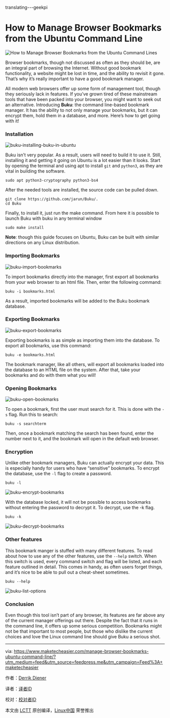 translating---geekpi

How to Manage Browser Bookmarks from the Ubuntu Command Line
=======

![](https://maketecheasier-2d0f.kxcdn.com/assets/uploads/2016/10/buku-feature-image.jpg "How to Manage Browser Bookmarks from the Ubuntu Command Lines")


Browser bookmarks, though not discussed as often as they should be, are an integral part of browsing the Internet. Without good bookmark functionality, a website might be lost in time, and the ability to revisit it gone. That’s why it’s really important to have a good bookmark manager.


All modern web browsers offer up some form of management tool, though they seriously lack in features. If you’ve grown tired of these mainstream tools that have been packed into your browser, you might want to seek out an alternative. Introducing **Buku**: the command line-based bookmark manager. It has the ability to not only manage your bookmarks, but it can encrypt them, hold them in a database, and more. Here’s how to get going with it!

### Installation

![buku-installing-buku-in-ubuntu](https://maketecheasier-2d0f.kxcdn.com/assets/uploads/2016/10/buku-installing-buku-in-ubuntu.jpg "buku-installing-buku-in-ubuntu")

Buku isn’t very popular. As a result, users will need to build it to use it. Still, installing it and getting it going on Ubuntu is a lot easier than it looks. Start by opening the terminal and using apt to install `git` and `python3`, as they are vital in building the software.

```
sudo apt python3-cryptography python3-bs4
```

After the needed tools are installed, the source code can be pulled down.

```
git clone https://github.com/jarun/Buku/.
cd Buku
```

Finally, to install it, just run the make command. From here it is possible to launch Buku with buku in any terminal window

```
sudo make install
```

**Note**: though this guide focuses on Ubuntu, Buku can be built with similar directions on any Linux distribution.

### Importing Bookmarks

![buku-import-bookmarks](https://maketecheasier-2d0f.kxcdn.com/assets/uploads/2016/10/buku-import-bookmarks.jpg "buku-import-bookmarks")

To import bookmarks directly into the manager, first export all bookmarks from your web browser to an html file. Then, enter the following command:

```
buku -i bookmarks.html
```

As a result, imported bookmarks will be added to the Buku bookmark database.

### Exporting Bookmarks

![buku-export-bookmarks](https://maketecheasier-2d0f.kxcdn.com/assets/uploads/2016/10/buku-export-bookmarks.jpg "buku-export-bookmarks")

Exporting bookmarks is as simple as importing them into the database. To export all bookmarks, use this command:

```
buku -e bookmarks.html
```

The bookmark manager, like all others, will export all bookmarks loaded into the database to an HTML file on the system. After that, take your bookmarks and do with them what you will!

### Opening Bookmarks

![buku-open-bookmarks](https://maketecheasier-2d0f.kxcdn.com/assets/uploads/2016/10/buku-open-bookmarks.jpg "buku-open-bookmarks")

To open a bookmark, first the user must search for it. This is done with the `-s` flag. Run this to search:

```
buku -s searchterm
```

Then, once a bookmark matching the search has been found, enter the number next to it, and the bookmark will open in the default web browser.

### Encryption

Unlike other bookmark managers, Buku can actually encrypt your data. This is especially handy for users who have “sensitive” bookmarks. To encrypt the database, use the `-l` flag to create a password.

```
buku -l
```

![buku-encrypt-bookmarks](https://maketecheasier-2d0f.kxcdn.com/assets/uploads/2016/10/buku-encrypt-bookmarks.jpg "buku-encrypt-bookmarks")

With the database locked, it will not be possible to access bookmarks without entering the password to decrypt it. To decrypt, use the -k flag.

```
buku -k
```

![buku-decrypt-bookmarks](https://maketecheasier-2d0f.kxcdn.com/assets/uploads/2016/10/buku-decrypt-bookmarks.jpg "buku-decrypt-bookmarks")

### Other features

This bookmark manger is stuffed with many different features. To read about how to use any of the other features, use the `--help` switch. When this switch is used, every command switch and flag will be listed, and each feature outlined in detail. This comes in handy, as often users forget things, and it’s nice to be able to pull out a cheat-sheet sometimes.

```
buku --help
```

![buku-list-options](https://maketecheasier-2d0f.kxcdn.com/assets/uploads/2016/10/buku-list-options.jpg "buku-list-options")

### Conclusion

Even though this tool isn’t part of any browser, its features are far above any of the current manager offerings out there. Despite the fact that it runs in the command line, it offers up some serious competition. Bookmarks might not be that important to most people, but those who dislike the current choices and love the Linux command line should give Buku a serious shot.

--------------------------------------------------------------------------------

via: https://www.maketecheasier.com/manage-browser-bookmarks-ubuntu-command-line/?utm_medium=feed&utm_source=feedpress.me&utm_campaign=Feed%3A+maketecheasier

作者：[Derrik Diener][a]

译者：[译者ID](https://github.com/译者ID)

校对：[校对者ID](https://github.com/校对者ID)

本文由 [LCTT](https://github.com/LCTT/TranslateProject) 原创编译，[Linux中国](https://linux.cn/) 荣誉推出

[a]: https://www.maketecheasier.com/author/derrikdiener/
[1]:https://www.maketecheasier.com/manage-browser-bookmarks-ubuntu-command-line/#comments
[2]:https://www.maketecheasier.com/author/derrikdiener/
[3]:https://support.google.com/adsense/troubleshooter/1631343
[4]:https://www.maketecheasier.com/hidden-google-games/
[5]:https://www.maketecheasier.com/change-app-permissions-windows10/
[6]:mailto:?subject=How%20to%20Manage%20Browser%20Bookmarks%20from%20the%20Ubuntu%20Command%20Line&body=https%3A%2F%2Fwww.maketecheasier.com%2Fmanage-browser-bookmarks-ubuntu-command-line%2F
[7]:http://twitter.com/share?url=https%3A%2F%2Fwww.maketecheasier.com%2Fmanage-browser-bookmarks-ubuntu-command-line%2F&text=How+to+Manage+Browser+Bookmarks+from+the+Ubuntu+Command+Line
[8]:http://www.facebook.com/sharer.php?u=https%3A%2F%2Fwww.maketecheasier.com%2Fmanage-browser-bookmarks-ubuntu-command-line%2F
[9]:https://www.maketecheasier.com/category/linux-tips/
